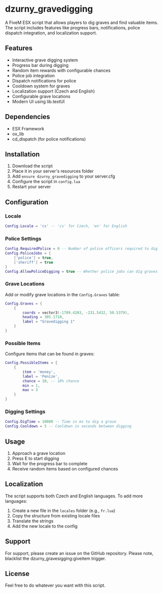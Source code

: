 # dzurny_gravedigging

A FiveM ESX script that allows players to dig graves and find valuable items. The script includes features like progress bars, notifications, police dispatch integration, and localization support.

## Features

- Interactive grave digging system
- Progress bar during digging
- Random item rewards with configurable chances
- Police job integration
- Dispatch notifications for police
- Cooldown system for graves
- Localization support (Czech and English)
- Configurable grave locations
- Modern UI using lib.textUI

## Dependencies

- ESX Framework
- ox_lib
- cd_dispatch (for police notifications)

## Installation

1. Download the script
2. Place it in your server's resources folder
3. Add `ensure dzurny_gravedigging` to your server.cfg
4. Configure the script in `config.lua`
5. Restart your server

## Configuration

### Locale
```lua
Config.Locale = 'cs' -- 'cs' for Czech, 'en' for English
```

### Police Settings
```lua
Config.RequiredPolice = 0 -- Number of police officers required to dig graves
Config.PoliceJobs = {
    ['police'] = true,
    ['sheriff'] = true
}
Config.AllowPoliceDigging = true -- Whether police jobs can dig graves
```

### Grave Locations
Add or modify grave locations in the `Config.Graves` table:
```lua
Config.Graves = {
    {
        coords = vector3(-1789.4203, -231.5432, 50.5379),
        heading = 305.1710,
        label = "Gravedigging 1"
    }
}
```

### Possible Items
Configure items that can be found in graves:
```lua
Config.PossibleItems = {
    {
        item = 'money',
        label = 'Peníze',
        chance = 10, -- 10% chance
        min = 1,
        max = 3
    }
}
```

### Digging Settings
```lua
Config.DigTime = 10000 -- Time in ms to dig a grave
Config.Cooldown = 5 -- Cooldown in seconds between digging
```

## Usage

1. Approach a grave location
2. Press E to start digging
3. Wait for the progress bar to complete
4. Receive random items based on configured chances

## Localization

The script supports both Czech and English languages. To add more languages:

1. Create a new file in the `locales` folder (e.g., `fr.lua`)
2. Copy the structure from existing locale files
3. Translate the strings
4. Add the new locale to the config

## Support

For support, please create an issue on the GitHub repository.
Please note, blacklist the dzurny_gravesigging:giveitem trigger.
## License

Feel free to do whatever you want with this script.